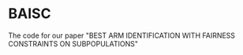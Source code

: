 # BAISC
The code for our paper "BEST ARM IDENTIFICATION WITH FAIRNESS CONSTRAINTS ON SUBPOPULATIONS"
